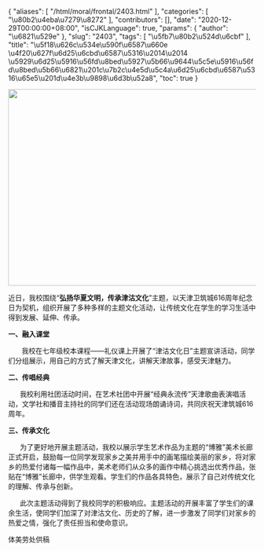 {
    "aliases": [
        "/html/moral/frontal/2403.html"
    ],
    "categories": [
        "\u80b2\u4eba\u7279\u8272"
    ],
    "contributors": [],
    "date": "2020-12-29T00:00:00+08:00",
    "isCJKLanguage": true,
    "params": {
        "author": "\u6821\u529e"
    },
    "slug": "2403",
    "tags": [
        "\u5fb7\u80b2\u524d\u6cbf"
    ],
    "title": "\u5f18\u626c\u534e\u590f\u6587\u660e \u4f20\u627f\u6d25\u6cbd\u6587\u5316\u2014\u2014 \u5929\u6d25\u5916\u56fd\u8bed\u5927\u5b66\u9644\u5c5e\u5916\u56fd\u8bed\u5b66\u6821\u201c\u7b2c\u4e5d\u5c4a\u6d25\u6cbd\u6587\u5316\u65e5\u201d\u4e3b\u9898\u6d3b\u52a8",
    "toc": true
}


<img
    src="https://cdn.tfls.online/mirror/full/878eb0b20eb0bb5b3e24e624971642f96f9ac869.jpg"
    style="display:block;margin-left:auto;margin-right:auto;"
    decoding="async"
    fetchpriority="auto"
    loading="lazy"
    height="400"
    width="600"
/>




  





 近日，我校围绕“**弘扬华夏文明，传承津沽文化**”主题，以天津卫筑城616周年纪念日为契机，组织开展了多种多样的主题文化活动，让传统文化在学生的学习生活中得到发展、延伸、传承。



**一、融入课堂**

        我校在七年级校本课程——礼仪课上开展了“津沽文化日”主题宣讲活动，同学们分组展示，用自己的方式了解天津文化，讲解天津故事，感受天津魅力。




**二、传唱经典**




       我校利用社团活动时间，在艺术社团中开展“经典永流传”天津歌曲表演唱活动，文学社和播音主持社的同学们还在活动现场朗诵诗词，共同庆祝天津筑城616周年。




**三、传承文化**




       为了更好地开展主题活动，我校以展示学生艺术作品为主题的“博雅”美术长廊正式开启，鼓励每一位同学发现家乡之美并用手中的画笔描绘美丽的家乡，将对家乡的热爱付诸每一幅作品中，美术老师们从众多的画作中精心挑选出优秀作品，张贴在“博雅”长廊中，供学生观看。学生们的作品各具特色，展示了自己对传统文化的理解、传承与创新。



      此次主题活动得到了我校同学的积极响应。主题活动的开展丰富了学生们的课余生活，使同学们加深了对津沽文化、历史的了解，进一步激发了同学们对家乡的热爱之情，强化了责任担当和使命意识。

  





  





体美劳处供稿




  



  





  



  



